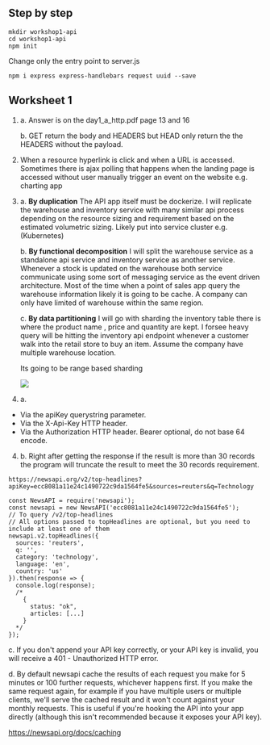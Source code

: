 ## Step by step
```
mkdir workshop1-api
cd workshop1-api
npm init 
````

Change only the entry point to server.js

```
npm i express express-handlebars request uuid --save
```

## Worksheet 1

1. a. Answer is on the day1_a_http.pdf page 13 and 16

   b. GET return the body and HEADERS but HEAD only return the the HEADERS without the payload. 

2. When a resource hyperlink is click and when a URL is accessed. Sometimes there is ajax polling that happens when the landing page is accessed without user manually trigger an event on the website e.g. charting app

3. a. <b>By duplication</b>
   The API app itself must be dockerize. I will replicate the warehouse and inventory service with many similar api process  depending on the resource sizing and requirement based on the estimated volumetric sizing. Likely put into service cluster e.g. (Kubernetes) 

   b. <b>By functional decomposition</b> I will split the warehouse service as a standalone api service and inventory service as another service. Whenever a stock is updated on the warehouse both service communicate using some sort of messaging service as the event driven architecture. Most of the time when a point of sales app query the warehouse information likely it is going to be cache. A company can only have limited of warehouse within the same region.

   c. <b>By data partitioning</b> I will go with sharding the inventory table there is where the product name , price and quantity are kept. I forsee heavy query will be hitting the inventory api endpoint whenever a customer walk into the retail store to buy an item. Assume the company have multiple warehouse location.

   Its going to be range based sharding

   <img src="DB_image_3_cropped.png">
 
4. a. 

* Via the apiKey querystring parameter.
* Via the X-Api-Key HTTP header.
* Via the Authorization HTTP header. Bearer optional, do not base 64 encode.

4. b. Right after getting the response if the result is more than 30 records the program will truncate the result to meet the 30 records requirement.

```
https://newsapi.org/v2/top-headlines?apiKey=ecc8081a11e24c1490722c9da1564fe5&sources=reuters&q=Technology
```

```
const NewsAPI = require('newsapi');
const newsapi = new NewsAPI('ecc8081a11e24c1490722c9da1564fe5');
// To query /v2/top-headlines
// All options passed to topHeadlines are optional, but you need to include at least one of them
newsapi.v2.topHeadlines({
  sources: 'reuters',
  q: '',
  category: 'technology',
  language: 'en',
  country: 'us'
}).then(response => {
  console.log(response);
  /*
    {
      status: "ok",
      articles: [...]
    }
  */
});

```


c. If you don't append your API key correctly, or your API key is invalid, you will receive a 401 - Unauthorized HTTP error.

d. By default newsapi cache the results of each request you make for 5 minutes or 100 further requests, whichever happens first. If you make the same request again, for example if you have multiple users or multiple clients, we'll serve the cached result and it won't count against your monthly requests. This is useful if you're hooking the API into your app directly (although this isn't recommended because it exposes your API key). 

https://newsapi.org/docs/caching